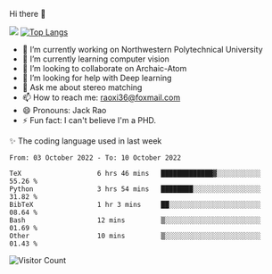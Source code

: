 Hi there 👋

![](https://github-readme-stats.vercel.app/api?username=Raohaocheng)
[![Top Langs](https://github-readme-stats.vercel.app/api/top-langs/?username=Raohaocheng&layout=compact)](https://github.com/anuraghazra/github-readme-stats)

- 🔭 I’m currently working on Northwestern Polytechnical University
- 🌱 I’m currently learning computer vision
- 👯 I’m looking to collaborate on Archaic-Atom
- 🤔 I’m looking for help with Deep learning
- 💬 Ask me about stereo matching
- 📫 How to reach me: raoxi36@foxmail.com
- 😄 Pronouns: Jack Rao
- ⚡ Fun fact: I can't believe I'm a PHD.

✨ The coding language used in last week
<!--START_SECTION:waka-->

```text
From: 03 October 2022 - To: 10 October 2022

TeX                   6 hrs 46 mins   █████████████▓░░░░░░░░░░░   55.26 %
Python                3 hrs 54 mins   ████████░░░░░░░░░░░░░░░░░   31.82 %
BibTeX                1 hr 3 mins     ██░░░░░░░░░░░░░░░░░░░░░░░   08.64 %
Bash                  12 mins         ▒░░░░░░░░░░░░░░░░░░░░░░░░   01.69 %
Other                 10 mins         ▒░░░░░░░░░░░░░░░░░░░░░░░░   01.43 %
```

<!--END_SECTION:waka-->

![Visitor Count](https://profile-counter.glitch.me/Raohaocheng/count.svg)
